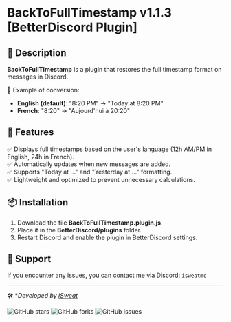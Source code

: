 # BackToFullTimestamp v1.1.3 [BetterDiscord Plugin]

## 📌 Description
**BackToFullTimestamp** is a plugin that restores the full timestamp format on messages in Discord. 

🔹 Example of conversion:
- **English (default)**: "8:20 PM" → "Today at 8:20 PM"
- **French**: "8:20" → "Aujourd'hui à 20:20"

## 🚀 Features
✅ Displays full timestamps based on the user's language (12h AM/PM in English, 24h in French).  
✅ Automatically updates when new messages are added.  
✅ Supports "Today at ..." and "Yesterday at ..." formatting.  
✅ Lightweight and optimized to prevent unnecessary calculations.  

## 📦 Installation
1. Download the file **BackToFullTimestamp.plugin.js**.
2. Place it in the **BetterDiscord/plugins** folder.
3. Restart Discord and enable the plugin in BetterDiscord settings.

## 📢 Support
If you encounter any issues, you can contact me via Discord: `isweatmc`

---
🛠️ **Developed by [iSweat](https://github.com/iSweat-exe)*

![GitHub stars](https://img.shields.io/github/stars/iSweat-exe/BetterDiscord-BackToFullTimestamp?style=social)
![GitHub forks](https://img.shields.io/github/forks/iSweat-exe/BetterDiscord-BackToFullTimestamp?style=social)
![GitHub issues](https://img.shields.io/github/issues/iSweat-exe/BetterDiscord-BackToFullTimestamp)
